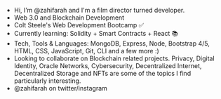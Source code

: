 - Hi, I’m @zahifarah and I'm a film director turned developer.
- Web 3.0 and Blockchain Development
- Colt Steele's Web Development Bootcamp ✅
- Currently learning: Solidity + Smart Contracts + React 📚 
- Tech, Tools & Languages: MongoDB, Express, Node, Bootstrap 4/5, HTML, CSS, JavaScript, Git, CLI and a few more :)
- Looking to collaborate on Blockchain related projects. Privacy, Digital Identity, Oracle Networks, Cybersecurity, Decentralized Internet, Decentralized Storage and NFTs are some of the topics I find particularly interesting.
- @zahifarah on twitter/instagram

<!---
zahifarah/zahifarah is a ✨ special ✨ repository because its `README.md` (this file) appears on your GitHub profile.
You can click the Preview link to take a look at your changes.
--->
